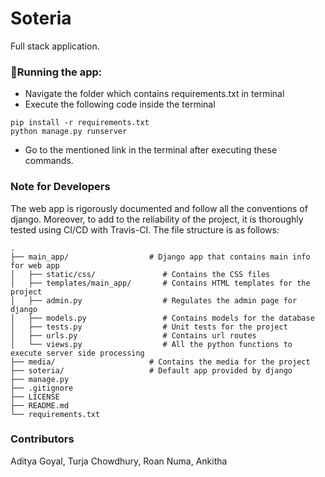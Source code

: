 # Soteria

Full stack application.

### 🚀Running the app:

- Navigate the folder which contains requirements.txt in terminal
- Execute the following code inside the terminal
```
pip install -r requirements.txt
python manage.py runserver
```
- Go to the mentioned link in the terminal after executing these commands.

### Note for Developers

The web app is rigorously documented and follow all the conventions of django. Moreover, to add to the reliability of the project, it is thoroughly tested using CI/CD with Travis-CI. The file structure is as follows:<br>

    .
    ├── main_app/                  # Django app that contains main info for web app
    │   ├── static/css/               # Contains the CSS files
    │   ├── templates/main_app/       # Contains HTML templates for the project
    │   ├── admin.py                  # Regulates the admin page for django
    │   ├── models.py                 # Contains models for the database
    │   ├── tests.py                  # Unit tests for the project
    │   ├── urls.py                   # Contains url routes
    │   └── views.py                  # All the python functions to execute server side processing
    ├── media/                     # Contains the media for the project
    ├── soteria/                   # Default app provided by django
    ├── manage.py                  
    ├── .gitignore                 
    ├── LICENSE
    ├── README.md
    └── requirements.txt

### Contributors

Aditya Goyal, Turja Chowdhury, Roan Numa, Ankitha 